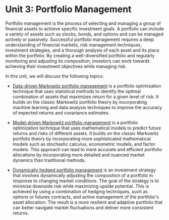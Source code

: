 # Unit 3: Portfolio Management

Portfolio management is the process of selecting and managing a group of financial assets to achieve specific investment goals. A portfolio can include a variety of assets such as stocks, bonds, and options and can be managed actively or passively. Successful portfolio management requires a deep understanding of financial markets, risk management techniques, investment strategies, and a thorough analysis of each asset and its place within the portfolio. By creating a well-diversified portfolio and regularly monitoring and adjusting its composition, investors can work towards achieving their investment objectives while managing risk.

In this unit, we will discuss the following topics:

* [Data-driven Markowitz portfolio management](./data-markowitz.md) is a portfolio optimization technique that uses statistical methods to identify the optimal combination of assets that maximizes return for a given level of risk. It builds on the classic Markowitz portfolio theory by incorporating machine learning and data analysis techniques to improve the accuracy of expected returns and covariance estimates. 

* [Model-driven Markowitz portfolio management](./model-markowitz.md) is a portfolio optimization technique that uses mathematical models to predict future returns and risks of different assets. It builds on the classic Markowitz portfolio theory by incorporating more sophisticated mathematical models such as stochastic calculus, econometric models, and factor models. This approach can lead to more accurate and efficient portfolio allocations by incorporating more detailed and nuanced market dynamics than traditional methods.

* [Dynamically hedged portfolio management](./hedged-portfolio.md) is an investment strategy that involves dynamically adjusting the composition of a portfolio in response to changing market conditions. The goal of the strategy is to minimize downside risk while maximizing upside potential. This is achieved by using a combination of hedging techniques, such as options or futures contracts, and active management of the portfolio's asset allocation. The result is a more resilient and adaptive portfolio that can better navigate market fluctuations and deliver more consistent returns.

<!-- There are three primary financial instruments for wealth creation: equity (i.e., shares of stock), debt (i.e., bonds and mortgages), and derivatives. Each of these instruments has a unique risk-reward profile. However, they also share a common trait; at their core, they are just _structured relationships_ between a buyer and a seller. For example, fixed-income debt securities, e.g., Treasury Bills, Notes, and Bonds are just contracts, i.e., a relationship between a borrower and a lender. In the case of United States treasury debt instruments, the borrower is the U.S. government, and the lender is the investor; the government issues (i.e., sells) a bond to a lender (you) for some cash. Then over time, depending upon the stipulations of the debt instrument, the borrower pays back the lender in a specified way. 

Another type of higher-risk (but higher-reward) investment tool is called an option. Option contracts describe the _potential transfer_ of stock shares, e.g., `MSFT`, `AAPL` or `AMD` between a buyer and a seller. Options contracts are traded on exchanges throughout the world; the [Chicago Board Options Exchange](https://www.cboe.com) is the largest options exchange in the United States, responsible for approximately 33\% of the daily options trading volume in the United States (27 million contracts are traded each day in the United States). Worldwide, in 2021, about 33 billion options contracts were traded annually.

Futures contracts, much like options, are agreements between a buyer and a seller to buy (or sell) an asset on a specific date in the future. However, unlike options, futures contracts _require_ the buyer to purchase the underlying asset and the contract seller to sell the asset on a specific future date unless the contract holder's position is closed before the contract’s expiration date. Future contracts can control underlying assets, agricultural products, currencies, and equities.
Futures contracts are traded on an exchange; the most significant exchange on which futures contracts are sold is the [Chicago Board of Trade (CBOT)](https://www.cmegroup.com). Worldwide, in 2021, about 29 billion futures contracts were traded annually, with an approximately daily volume of 11 million contracts traded on the CBOE.  -->
<!-- 
At the end of this unit, students should be able to understand:
* [Fixed-income debt securities such United States Treasury Bills, Notes and Bonds](./bonds.md)
* [The basics of options contracts and how to price them](./contracts.md)
* [The basics of portfolio management using Modern Portfolio Theory](./markowitz.md)  -->
